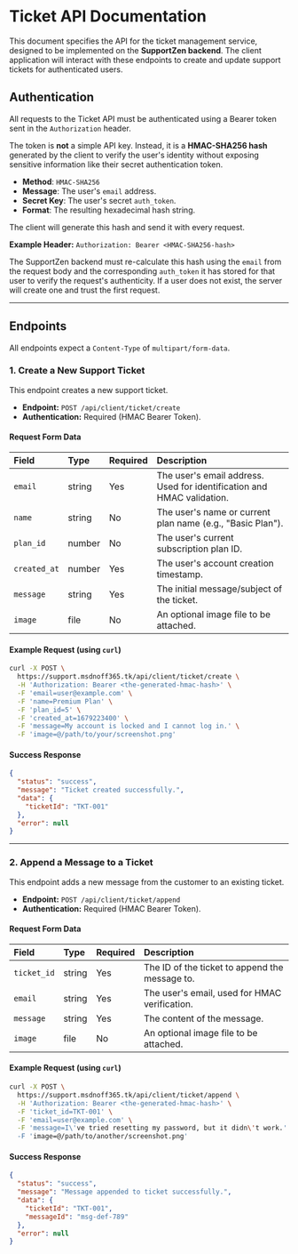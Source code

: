 # Ticket API Documentation

This document specifies the API for the ticket management service, designed to be implemented on the **SupportZen backend**. The client application will interact with these endpoints to create and update support tickets for authenticated users.

## Authentication

All requests to the Ticket API must be authenticated using a Bearer token sent in the `Authorization` header.

The token is **not** a simple API key. Instead, it is a **HMAC-SHA256 hash** generated by the client to verify the user's identity without exposing sensitive information like their secret authentication token.

-   **Method**: `HMAC-SHA256`
-   **Message**: The user's `email` address.
-   **Secret Key**: The user's secret `auth_token`.
-   **Format**: The resulting hexadecimal hash string.

The client will generate this hash and send it with every request.

**Example Header:**
`Authorization: Bearer <HMAC-SHA256-hash>`

The SupportZen backend must re-calculate this hash using the `email` from the request body and the corresponding `auth_token` it has stored for that user to verify the request's authenticity. If a user does not exist, the server will create one and trust the first request.

---

## Endpoints

All endpoints expect a `Content-Type` of `multipart/form-data`.

### 1. Create a New Support Ticket

This endpoint creates a new support ticket.

-   **Endpoint:** `POST /api/client/ticket/create`
-   **Authentication:** Required (HMAC Bearer Token).

#### Request Form Data
| Field | Type | Required | Description |
| :--- | :--- | :--- | :--- |
| `email` | string | Yes | The user's email address. Used for identification and HMAC validation. |
| `name` | string | No | The user's name or current plan name (e.g., "Basic Plan"). |
| `plan_id` | number | No | The user's current subscription plan ID. |
| `created_at` | number | Yes | The user's account creation timestamp. |
| `message` | string | Yes | The initial message/subject of the ticket. |
| `image` | file | No | An optional image file to be attached. |

#### Example Request (using `curl`)

```bash
curl -X POST \
  https://support.msdnoff365.tk/api/client/ticket/create \
  -H 'Authorization: Bearer <the-generated-hmac-hash>' \
  -F 'email=user@example.com' \
  -F 'name=Premium Plan' \
  -F 'plan_id=5' \
  -F 'created_at=1679223400' \
  -F 'message=My account is locked and I cannot log in.' \
  -F 'image=@/path/to/your/screenshot.png'
```

#### Success Response

```json
{
  "status": "success",
  "message": "Ticket created successfully.",
  "data": {
    "ticketId": "TKT-001"
  },
  "error": null
}
```

---

### 2. Append a Message to a Ticket

This endpoint adds a new message from the customer to an existing ticket.

-   **Endpoint:** `POST /api/client/ticket/append`
-   **Authentication:** Required (HMAC Bearer Token).

#### Request Form Data

| Field | Type | Required | Description |
| :--- | :--- | :--- | :--- |
| `ticket_id` | string | Yes | The ID of the ticket to append the message to. |
| `email` | string | Yes | The user's email, used for HMAC verification. |
| `message` | string | Yes | The content of the message. |
| `image`| file | No | An optional image file to be attached. |

#### Example Request (using `curl`)

```bash
curl -X POST \
  https://support.msdnoff365.tk/api/client/ticket/append \
  -H 'Authorization: Bearer <the-generated-hmac-hash>' \
  -F 'ticket_id=TKT-001' \
  -F 'email=user@example.com' \
  -F 'message=I\'ve tried resetting my password, but it didn\'t work.' \
  -F 'image=@/path/to/another/screenshot.png'
```

#### Success Response

```json
{
  "status": "success",
  "message": "Message appended to ticket successfully.",
  "data": {
    "ticketId": "TKT-001",
    "messageId": "msg-def-789"
  },
  "error": null
}
```
